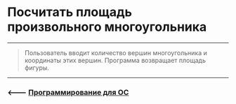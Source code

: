 # Посчитать площадь произвольного многоугольника

***
> Пользователь вводит количество вершин многоугольника и координаты этих вершин. Программа возвращает площадь фигуры.
***

### <--- [Программирование для ОС](https://github.com/comradeGoose/OS_Programming#%D0%BF%D0%BE%D1%81%D1%87%D0%B8%D1%82%D0%B0%D1%82%D1%8C-%D0%BF%D0%BB%D0%BE%D1%89%D0%B0%D0%B4%D1%8C-%D0%BF%D1%80%D0%BE%D0%B8%D0%B7%D0%B2%D0%BE%D0%BB%D1%8C%D0%BD%D0%BE%D0%B3%D0%BE-%D0%BC%D0%BD%D0%BE%D0%B3%D0%BE%D1%83%D0%B3%D0%BE%D0%BB%D1%8C%D0%BD%D0%B8%D0%BA%D0%B0)